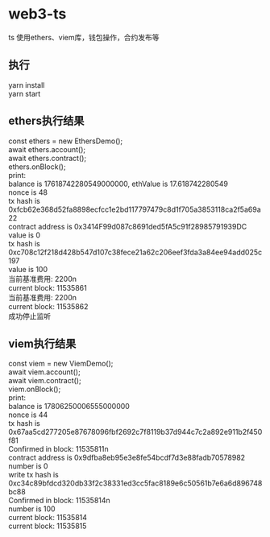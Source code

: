 # web3-ts
ts 使用ethers、viem库，钱包操作，合约发布等

## 执行
yarn install  
yarn start

## ethers执行结果
const ethers = new EthersDemo();  
await ethers.account();  
await ethers.contract();  
ethers.onBlock();  
print:  
    balance is 17618742280549000000, ethValue is 17.618742280549  
    nonce is 48  
    tx hash is 0xfcb62e368d52fa8898ecfcc1e2bd117797479c8d1f705a3853118ca2f5a69a22  
    contract address is 0x3414F99d087c8691ded5fA5c91f28985791939DC  
    value is 0  
    tx hash is 0xc708c12f218d428b547d107c38fece21a62c206eef3fda3a84ee94add025c197  
    value is 100  
    当前基准费用: 2200n  
    current block: 11535861  
    当前基准费用: 2200n  
    current block: 11535862  
    成功停止监听  

## viem执行结果
const viem = new ViemDemo();  
await viem.account();  
await viem.contract();  
viem.onBlock();  
print:  
    balance is 17806250006555000000  
    nonce is 44  
    tx hash is 0x67aa5cd277205e87678096fbf2692c7f8119b37d944c7c2a892e911b2f450f81  
    Confirmed in block: 11535811n  
    contract address is 0x9dfba8eb95e3e8fe54bcdf7d3e88fadb70578982  
    number is 0  
    write tx hash is 0xc34c89bfdcd320db33f2c38331ed3cc5fac8189e6c50561b7e6a6d896748bc88  
    Confirmed in block: 11535814n  
    number is 100  
    current block: 11535814  
    current block: 11535815  
